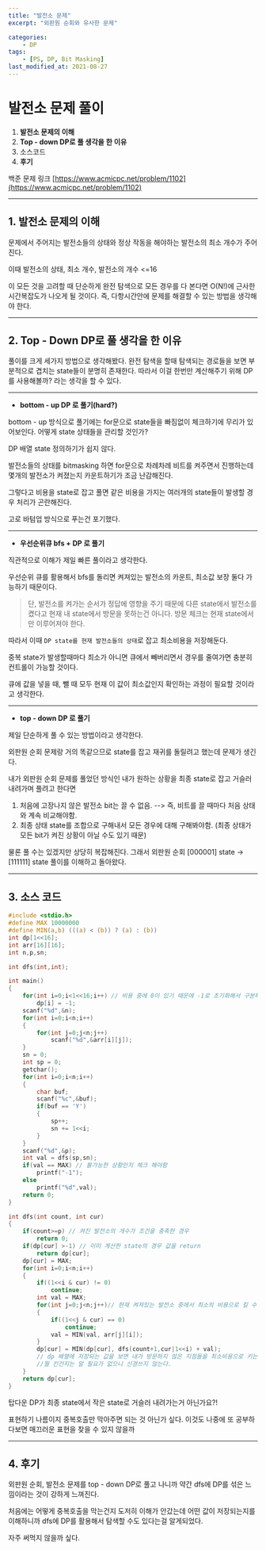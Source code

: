 ```yaml
---
title: "발전소 문제"
excerpt: "외판원 순회와 유사한 문제"

categories:
    - DP
tags:
    - [PS, DP, Bit Masking]
last_modified_at: 2021-08-27 
---
```

# 발전소 문제 풀이
1. **발전소 문제의 이해**
2. **Top - down DP로 풀 생각을 한 이유**
3. 소스코드
4. **후기**

백준 문제 링크
[https://www.acmicpc.net/problem/1102](https://www.acmicpc.net/problem/1102)


---


## 1. 발전소 문제의 이해

문제에서 주어지는 발전소들의 상태와 정상 작동을 해야하는 발전소의 최소 개수가 주어진다.

이때 발전소의 상태, 최소 개수, 발전소의 개수 <=16

이 모든 것을 고려할 때 단순하게 완전 탐색으로 모든 경우를 다 본다면 O(N!)에 근사한 시간복잡도가 나오게 될 것이다. 즉, 다항시간안에 문제를 해결할 수 있는 방법을 생각해야 한다.


---

## 2. Top - Down DP로 풀 생각을 한 이유

풀이를 크게 세가지 방법으로 생각해봤다.
완전 탐색을 할때 탐색되는 경로들을 보면 부분적으로 겹치는 state들이 분명히 존재한다. 따라서 이걸 한번만 계산해주기 위해 DP를 사용해볼까? 라는 생각을 할 수 있다.

---

- **bottom - up DP 로 풀기(hard?)**

bottom - up 방식으로 풀기에는 for문으로 state들을 빠짐없이 체크하기에 무리가 있어보인다. 어떻게 state 상태들을 관리할 것인가?

DP 배열 state 정의하기가 쉽지 않다.

발전소들의 상태를 bitmasking 하면 for문으로 차례차례 비트를 켜주면서 진행하는데 몇개의 발전소가 켜졌는지 카운트하기가 조금 난감해진다.

그렇다고 비용을 state로 잡고 풀면 같은 비용을 가지는 여러개의 state들이 발생할 경우 처리가 곤란해진다.

고로 바텀업 방식으로 푸는건 포기했다.

---

- **우선순위큐 bfs +  DP 로 풀기**

직관적으로 이해가 제일 빠른 풀이라고 생각한다.

우선순위 큐를 활용해서 bfs를 돌리면 켜져있는 발전소의 카운트, 최소값 보장 둘다 가능하기 때문이다.

>단, 발전소를 켜가는 순서가 정답에 영향을 주기 때문에 다른 state에서 발전소를 켰다고 현재 내 state에서 방문을 못하는건 아니다. 방문 체크는 현재 state에서만 이루어져야 한다.

따라서 이때 `DP state를 현재 발전소들의 상태`로 잡고 최소비용을 저장해둔다.

중복 state가 발생할때마다 최소가 아니면 큐에서 빼버리면서 경우를 줄여가면 충분히 컨트롤이 가능할 것이다.

큐에 값을 넣을 때, 뺄 때 모두 현재 이 값이 최소값인지 확인하는 과정이 필요할 것이라고 생각한다.

---

- **top - down DP 로 풀기**

제일 단순하게 풀 수 있는 방법이라고 생각한다.

외판원 순회 문제랑 거의 똑같으므로 state를 잡고 재귀를 돌릴려고 했는데 문제가 생긴다.

내가 외판원 순회 문제를 풀었던 방식인 내가 원하는 상황을 최종 state로 잡고 거슬러 내려가며 풀려고 한다면

1. 처음에 고장나지 않은 발전소 bit는 끌 수 없음. --> 즉, 비트를 끌 때마다 처음 상태와 계속 비교해야함.
2. 최종 상태 state를 조합으로 구해내서 모든 경우에 대해 구해봐야함.
(최종 상태가 모든 bit가 켜진 상황이 아닐 수도 있기 때문)


물론 풀 수는 있겠지만 상당히 복잡해진다. 그래서 외판원 순회 [000001] state -> [111111] state 풀이를 이해하고 돌아왔다.


---

## 3. 소스 코드

```c
#include <stdio.h>
#define MAX 10000000
#define MIN(a,b) (((a) < (b)) ? (a) : (b))
int dp[1<<16];
int arr[16][16];
int n,p,sn;

int dfs(int,int);

int main()
{
    for(int i=0;i<1<<16;i++) // 비용 중에 0이 있기 때문에 -1로 초기화해서 구분해줘야함.
        dp[i] = -1;
    scanf("%d",&n);
    for(int i=0;i<n;i++)
    {
        for(int j=0;j<n;j++)
            scanf("%d",&arr[i][j]);
    }
    sn = 0;
    int sp = 0;
    getchar();
    for(int i=0;i<n;i++)
    {
        char buf;
        scanf("%c",&buf);
        if(buf == 'Y')
        {
            sp++;
            sn += 1<<i;
        }
    }
    scanf("%d",&p);
    int val = dfs(sp,sn);
    if(val == MAX) // 불가능한 상황인지 체크 해야함
        printf("-1");
    else
        printf("%d",val);
    return 0;
}

int dfs(int count, int cur)
{
    if(count>=p) // 켜진 발전소의 개수가 조건을 충족한 경우
        return 0;
    if(dp[cur] >-1) // 이미 계산한 state의 경우 값을 return
        return dp[cur];
    dp[cur] = MAX;
    for(int i=0;i<n;i++)
    {
        if((1<<i & cur) != 0)
            continue;
        int val = MAX;
        for(int j=0;j<n;j++)// 현재 켜져있는 발전소 중에서 최소의 비용으로 킬 수 있는 발전소 찾기
        {
            if((1<<j & cur) == 0)
                continue;
            val = MIN(val, arr[j][i]);
        }
        dp[cur] = MIN(dp[cur], dfs(count+1,cur|1<<i) + val);
        // dp 배열에 저장되는 값을 보면 내가 방문하지 않은 지점들을 최소비용으로 키는 값들이 들어온다. 
        //뭘 킨건지는 알 필요가 없으니 신경쓰지 않는다.
    }
    return dp[cur];
}

```

탑다운 DP가 최종 state에서 작은 state로 거슬러 내려가는거 아닌가요?! 

표현하기 나름이지 중복호출만 막아주면 되는 것 아닌가 싶다. 이것도 나중에 또 공부하다보면 매끄러운 표현을 찾을 수 있지 않을까


---

## 4. 후기

외판원 순회, 발전소 문제를 top - down DP로 풀고 나니까 약간 dfs에 DP를 섞은 느낌이라는 것이 강하게 느껴진다.

처음에는 어떻게 중복호출을 막는건지 도저히 이해가 안갔는데 어떤 값이 저장되는지를 이해하니까 dfs에 DP를 활용해서 탐색할 수도 있다는걸 알게되었다.

자주 써먹지 않을까 싶다.